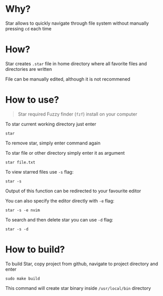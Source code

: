 # Why?

Star allows to quickly navigate through file system without manually pressing `cd` each time

# How?

Star creates `.star` file in home directory where all favorite files and directories are written

File can be manually edited, although it is not recommened

# How to use?

> Star required Fuzzy finder (`fzf`) install on your computer

To star current working directory just enter

```
star
```

To remove star, simply enter command again

To star file or other directory simply enter it as argument

```
star file.txt
```

To view starred files use `-s` flag:

```
star -s
```

Output of this function can be redirected to your favourite editor

You can also specify the editor directly with `-e` flag:

```
star -s -e nvim
```

To search and then delete star you can use `-d` flag:

```
star -s -d
```

# How to build?

To build Star, copy project from github, navigate to project directory and enter

```
sudo make build
```

This command will create star binary inside `/usr/local/bin` directory
